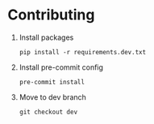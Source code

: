 # Contributing
1. Install packages
    ```shell
    pip install -r requirements.dev.txt
    ```

2. Install pre-commit config
    ```shell
    pre-commit install
    ```

3. Move to dev branch
    ```shell
    git checkout dev
    ```